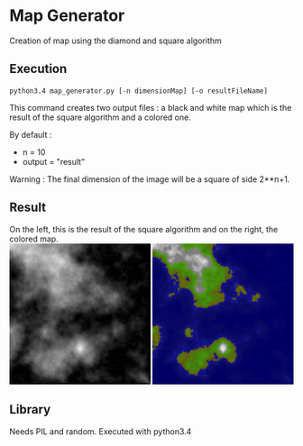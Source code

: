 # Map Generator
Creation of map using the diamond and square algorithm

## Execution
```
python3.4 map_generator.py [-n dimensionMap] [-o resultFileName]
```
This command creates two output files : a black and white map which is the result of the square algorithm and a colored one.  

By default :
  - n = 10
  - output = "result"

Warning : The final dimension of the image will be a square of side 2**n+1.

## Result
On the left, this is the result of the square algorithm and on the right, the colored map.
![Result](https://raw.githubusercontent.com/Jeanselme/Map_generator/master/images/result.png)


## Library
Needs PIL and random. Executed with python3.4
